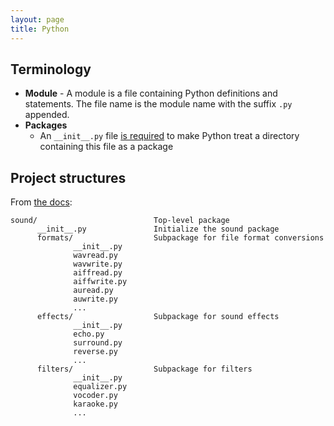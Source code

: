 ```yaml
---
layout: page
title: Python
---
```


## Terminology

- **Module** - A module is a file containing Python definitions and statements. The file name is the module name with the suffix `.py` appended.
- **Packages**
  - An `__init__.py` file [is required][1] to make Python treat a directory containing this file as a package

## Project structures

From [the docs][1]:

```
sound/                          Top-level package
      __init__.py               Initialize the sound package
      formats/                  Subpackage for file format conversions
              __init__.py
              wavread.py
              wavwrite.py
              aiffread.py
              aiffwrite.py
              auread.py
              auwrite.py
              ...
      effects/                  Subpackage for sound effects
              __init__.py
              echo.py
              surround.py
              reverse.py
              ...
      filters/                  Subpackage for filters
              __init__.py
              equalizer.py
              vocoder.py
              karaoke.py
              ...
```

[1]: https://docs.python.org/3/tutorial/modules.html#packages
